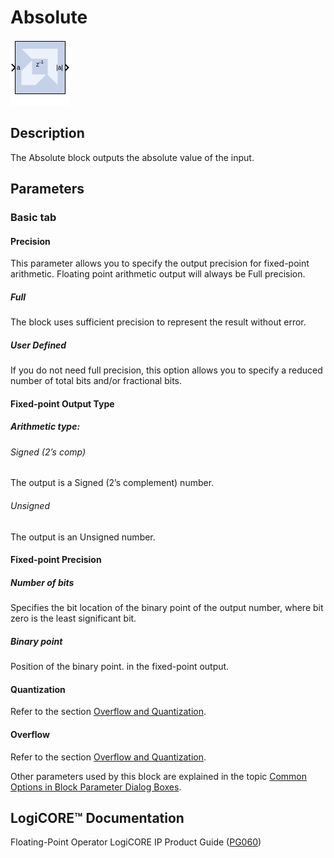 # Absolute


![](./Images/block.png)

## Description
The Absolute block outputs the absolute value of the input.

## Parameters

### Basic tab  
#### Precision  
This parameter allows you to specify the output precision for
fixed-point arithmetic. Floating point arithmetic output will always be
Full precision.

##### Full  
The block uses sufficient precision to represent the result without
error.

##### User Defined  
If you do not need full precision, this option allows you to specify a
reduced number of total bits and/or fractional bits.

#### Fixed-point Output Type  
##### Arithmetic type:  
###### Signed (2’s comp)  
The output is a Signed (2’s complement) number.

###### Unsigned  
The output is an Unsigned number.

#### Fixed-point Precision  
##### Number of bits  
Specifies the bit location of the binary point of the output number,
where bit zero is the least significant bit.

##### Binary point  
Position of the binary point. in the fixed-point output.

#### Quantization  
Refer to the section [Overflow and Quantization](../../GEN/common-options/README.md).

#### Overflow  
Refer to the section [Overflow and Quantization](../../GEN/common-options/README.md).


Other parameters used by this block are explained in the topic [Common
Options in Block Parameter Dialog Boxes](../../GEN/common-options/README.md).

## LogiCORE™ Documentation

Floating-Point Operator LogiCORE IP Product Guide
([PG060](https://docs.xilinx.com/access/sources/ud/document?isLatest=true&url=pg060-floating-point&ft:locale=en-US))
